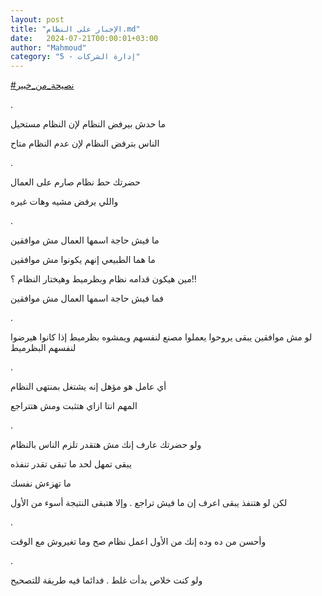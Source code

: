 ```yaml
---
layout: post
title: "الإجبار على النظام.md"
date:   2024-07-21T00:00:01+03:00
author: "Mahmoud"
category: "5 - إدارة الشركات"
---
```

[<u>\#نصيحة_من_خبير</u>](https://www.facebook.com/hashtag/%D9%86%D8%B5%D9%8A%D8%AD%D8%A9_%D9%85%D9%86_%D8%AE%D8%A8%D9%8A%D8%B1?__eep__=6&__cft__%5b0%5d=AZXBQdADxSUXLlgoViM0XgucYNXrEXXsajOIZyc7aG3WLpzrdRJ0WX74QMnObKIZv_ceVkxqkEWSOtqbT6P98KQbEEsYk9gdwGtGTZdWJ8zPHX0COkzA2U3PNZQMjnkqK0BRXbNOiLoVU1nJqOD09osw6tbPy4gh8V36dNLM2GJ5Ng&__tn__=*NK-R)

.

ما حدش بيرفض النظام لإن النظام مستحيل

الناس بترفض النظام لإن عدم النظام متاح

.

حضرتك حط نظام صارم على العمال

واللي يرفض مشيه وهات غيره

.

ما فيش حاجة اسمها العمال مش موافقين

ما هما الطبيعي إنهم يكونوا مش موافقين

مين هيكون قدامه نظام وبظرميط وهيختار النظام ؟!!

فما فيش حاجة اسمها العمال مش موافقين

.

لو مش موافقين يبقى يروحوا يعملوا مصنع لنفسهم ويمشوه
بظرميط إذا كانوا هيرضوا لنفسهم البظرميط

.

أي عامل هو مؤهل إنه يشتغل بمنتهى النظام

المهم انتا ازاي هتثبت ومش هتتراجع

.

ولو حضرتك عارف إنك مش هتقدر تلزم الناس بالنظام

يبقى تمهل لحد ما تبقى تقدر تنفذه

ما تهزءش نفسك

لكن لو هتنفذ يبقى اعرف إن ما فيش تراجع . وإلا هتبقى
النتيجة أسوء من الأول

.

وأحسن من ده وده إنك من الأول اعمل نظام صح وما تغيروش مع
الوقت

.

ولو كنت خلاص بدأت غلط . فدائما فيه طريقة للتصحيح
